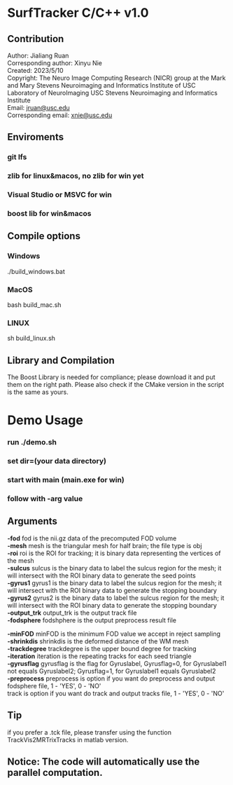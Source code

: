 # SurfTracker C/C++ v1.0 
## Contribution <br />
Author: Jialiang Ruan <br />
Corresponding author: Xinyu Nie <br />
Created: 2023/5/10  <br />
Copyright: The Neuro Image Computing Research (NICR) group at the Mark and Mary Stevens Neuroimaging 
and Informatics Institute of USC Laboratory of NeuroImaging USC Stevens Neuroimaging and Informatics Institute <br />
Email: jruan@usc.edu <br />
Corresponding email: xnie@usc.edu <br />

## Enviroments
### git lfs
### zlib for linux&macos, no zlib for win yet
### Visual Studio or MSVC for win
### boost lib for win&macos
## Compile options
### Windows<br />
./build_windows.bat
### MacOS<br/>
bash build_mac.sh
### LINUX
sh build_linux.sh<br/>
<!-- The main function of the tractography is Ufibertracking.cpp. <br /> -->

## Library and Compilation
The Boost Library is needed for compliance; please download it and put them on the right path. Please also check if the CMake version in the script is the same as yours. <br />

# Demo Usage
### run ./demo.sh<br/>
### set dir=(your data directory)
### start with main (main.exe for win) </br>
### follow with -arg value
## Arguments <br />
**-fod**  fod is the nii.gz data of the precomputed FOD volume <br />
**-mesh** mesh is the triangular mesh for half brain; the file type is obj <br />
**-roi** roi is the ROI for tracking; it is binary data representing the vertices of the mesh <br />
**-sulcus** sulcus is the binary data to label the sulcus region for the mesh; it will intersect with the ROI binary  data to generate the seed points <br />
**-gyrus1** gyrus1 is the binary data to label the sulcus region for the mesh; it will intersect with the ROI binary data to generate the stopping boundary <br />
**-gyrus2** gyrus2 is the binary data to label the sulcus region for the mesh; it will intersect with the ROI binary data to generate the stopping boundary <br />
**-output_trk** output_trk is the output track file <br />
**-fodsphere** fodshphere is the output preprocess result file <br />

**-minFOD** minFOD is the minimum FOD value we accept in reject sampling <br />
**-shrinkdis** shrinkdis is the deformed distance of the WM mesh <br />
**-trackdegree** trackdegree is the upper bound degree for tracking  <br />
**-iteration** iteration is the repeating tracks for each seed triangle <br />
**-gyrusflag** gyrusflag is the flag for Gyruslabel, Gyrusflag=0, for Gyruslabel1 not equals Gyruslabel2; Gyrusflag=1, for Gyruslabel1 equals Gyruslabel2 <br />
**-preprocess** preprocess is option if you want do preprocess and output fodsphere file, 1 - 'YES', 0 - 'NO' <br />
track is option if you want do track and output tracks file, 1 - 'YES', 0 - 'NO' <br />

## Tip
if you prefer a .tck file, please transfer using the function TrackVis2MRTrixTracks in matlab version.


## Notice: The code will automatically use the parallel computation.
